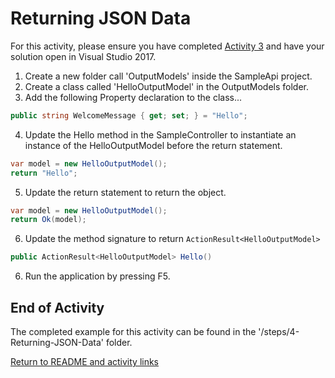 # Returning JSON Data

For this activity, please ensure you have completed [Activity 3](3-CreateControllerAndAction.md) and have your solution open in Visual Studio 2017.

1. Create a new folder call 'OutputModels' inside the SampleApi project.
2. Create a class called 'HelloOutputModel' in the OutputModels folder.
3. Add the following Property declaration to the class...

``` csharp
public string WelcomeMessage { get; set; } = "Hello";
```

4. Update the Hello method in the SampleController to instantiate an instance of the HelloOutputModel before the return statement.

``` csharp
var model = new HelloOutputModel();
return "Hello";
```

5. Update the return statement to return the object.

``` csharp
var model = new HelloOutputModel();
return Ok(model);
```

6. Update the method signature to return `ActionResult<HelloOutputModel>`

``` csharp
public ActionResult<HelloOutputModel> Hello()
```

6. Run the application by pressing F5.

## End of Activity

The completed example for this activity can be found in the '/steps/4-Returning-JSON-Data' folder.

[Return to README and activity links](../README.md)